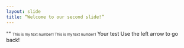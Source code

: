 ```yaml
---
layout: slide
title: “Welcome to our second slide!”
---
```

""
<font size="1"> This is my text number1
This is my text number1</font> 
Your test
Use the left arrow to go back!

